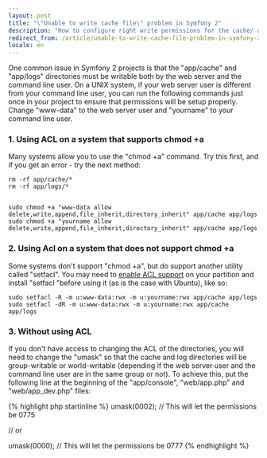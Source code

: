 ```yaml
---
layout: post
title: "\"Unable to write cache file\" problem in Symfony 2"
description: "How to configure right write permissions for the cache/ and logs/ directories in Symfony 2"
redirect_from: /article/unable-to-write-cache-file-problem-in-symfony-2/
locale: en
---
```


One common issue in Symfony 2 projects is that the "app/cache" and "app/logs" directories must be writable both by the web server and the command line user. On a UNIX system, if your web server user is different from your command line user, you can run the following commands just once in your project to ensure that permissions will be setup properly. Change "www-data" to the web server user and "yourname" to your command line user.

### 1. Using ACL on a system that supports chmod +a
Many systems allow you to use the "chmod +a" command. Try this first, and if you get an error - try the next method:

    rm -rf app/cache/*
    rm -rf app/logs/*


    sudo chmod +a "www-data allow delete,write,append,file_inherit,directory_inherit" app/cache app/logs
    sudo chmod +a "yourname allow delete,write,append,file_inherit,directory_inherit" app/cache app/logs

### 2. Using Acl on a system that does not support chmod +a
Some systems don't support "chmod +a", but do support another utility called "setfacl". You may need to <a href="https://help.ubuntu.com/community/FilePermissions#ACLs">enable ACL support</a> on your partition and install "setfacl "before using it (as is the case with Ubuntu), like so:

    sudo setfacl -R -m u:www-data:rwx -m u:yourname:rwx app/cache app/logs
    sudo setfacl -dR -m u:www-data:rwx -m u:yourname:rwx app/cache app/logs

### 3. Without using ACL
If you don't have access to changing the ACL of the directories, you will need to change the "umask" so that the cache and log directories will be group-writable or world-writable (depending if the web server user and the command line user are in the same group or not). To achieve this, put the following line at the beginning of the "app/console", "web/app.php" and "web/app_dev.php" files:

{% highlight php startinline %}
umask(0002); // This will let the permissions be 0775

// or

umask(0000); // This will let the permissions be 0777
{% endhighlight %}
